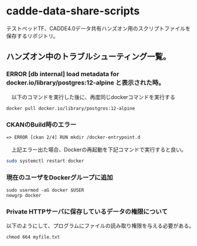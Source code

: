 # cadde-data-share-scripts
テストベッドTF、CADDE4.0データ共有ハンズオン用のスクリプトファイルを保存するリポジトリ。

## ハンズオン中のトラブルシューティング一覧。

### ERROR [db internal] load metadata for docker.io/library/postgres:12-alpine と表示された時。
　以下のコマンドを実行した後に、再度同じdockerコマンドを実行する

```
docker pull docker.io/library/postgres:12-alpine
```

### CKANのBuild時のエラー

```txt
=> ERROR [ckan 2/4] RUN mkdir /docker-entrypoint.d
```
　上記エラー出た場合、Dockerの再起動を下記コマンドで実行すると良い。

```bash
sudo systemctl restart docker
```


### 現在のユーザをDockerグループに追加

```
sudo usermod -aG docker $USER
newgrp docker
```

### Private HTTPサーバに保存しているデータの権限について
以下のようにして、プログラムにファイルの読み取り権限を与える必要がある。

```
chmod 664 myfile.txt
```
